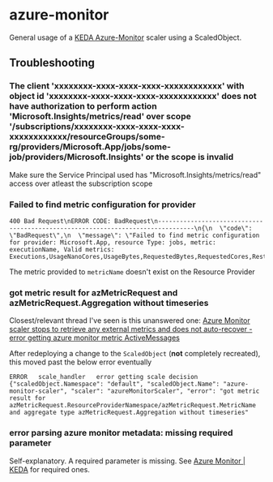 # azure-monitor
General usage of a [KEDA Azure-Monitor](https://keda.sh/docs/2.18/scalers/azure-monitor) scaler using a ScaledObject.

## Troubleshooting
### The client 'xxxxxxxx-xxxx-xxxx-xxxx-xxxxxxxxxxxx' with object id 'xxxxxxxx-xxxx-xxxx-xxxx-xxxxxxxxxxxx' does not have authorization to perform action 'Microsoft.Insights/metrics/read' over scope '/subscriptions/xxxxxxxx-xxxx-xxxx-xxxx-xxxxxxxxxxxx/resourceGroups/some-rg/providers/Microsoft.App/jobs/some-job/providers/Microsoft.Insights' or the scope is invalid
Make sure the Service Principal used has "Microsoft.Insights/metrics/read" access over atleast the subscription scope

### Failed to find metric configuration for provider

```
400 Bad Request\nERROR CODE: BadRequest\n--------------------------------------------------------------------------------\n{\n  \"code\": \"BadRequest\",\n  \"message\": \"Failed to find metric configuration for provider: Microsoft.App, resource Type: jobs, metric: executionName, Valid metrics: Executions,UsageNanoCores,UsageBytes,RequestedBytes,RequestedCores,RestartCount,TxBytes,RxBytes
```

The metric provided to `metricName` doesn't exist on the Resource Provider

### got metric result for azMetricRequest and azMetricRequest.Aggregation without timeseries
Closest/relevant thread I've seen is this unanswered one: [Azure Monitor scaler stops to retrieve any external metrics and does not auto-recover - error getting azure monitor metric ActiveMessages](https://github.com/kedacore/keda/issues/2397)

After redeploying a change to the `ScaledObject` (**not** completely recreated), this moved past the below error eventually

```
ERROR	scale_handler	error getting scale decision	{"scaledObject.Namespace": "default", "scaledObject.Name": "azure-monitor-scaler", "scaler": "azureMonitorScaler", "error": "got metric result for azMetricRequest.ResourceProviderNamespace/azMetricRequest.MetricName and aggregate type azMetricRequest.Aggregation without timeseries"
```

### error parsing azure monitor metadata: missing required parameter
Self-explanatory. A required parameter is missing. See [Azure Monitor | KEDA](https://keda.sh/docs/2.18/scalers/azure-monitor) for required ones.
